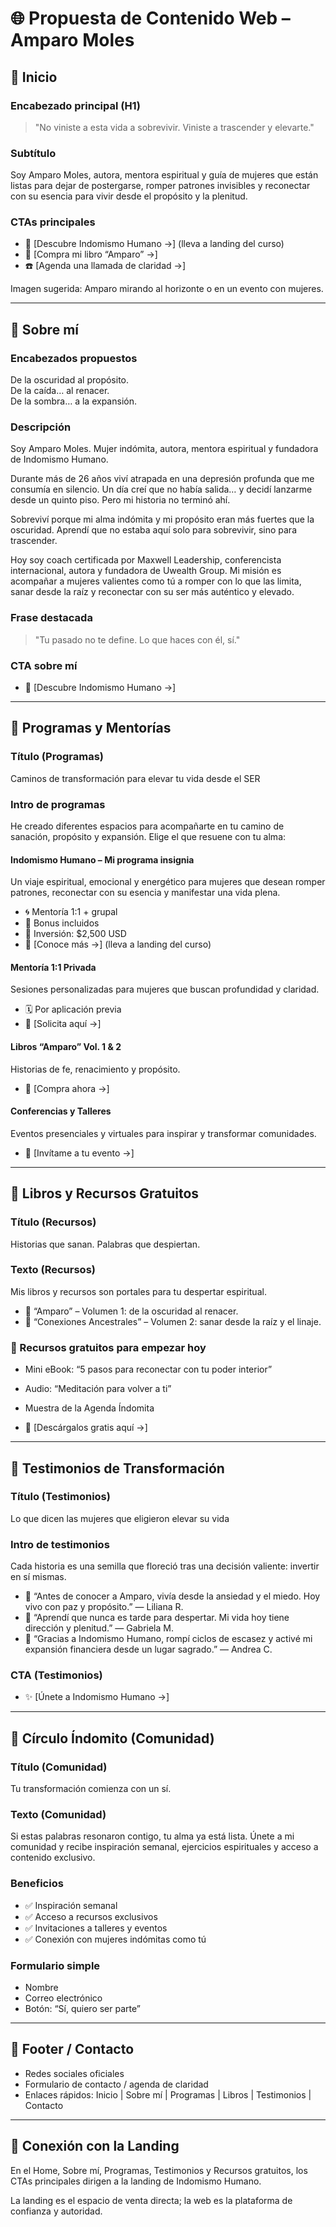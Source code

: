 # 🌐 Propuesta de Contenido Web – Amparo Moles

## 🦋 Inicio

### Encabezado principal (H1)

> "No viniste a esta vida a sobrevivir. Viniste a trascender y elevarte."

### Subtítulo

Soy Amparo Moles, autora, mentora espiritual y guía de mujeres que están listas para dejar de postergarse, romper patrones invisibles y reconectar con su esencia para vivir desde el propósito y la plenitud.

### CTAs principales

- 💠 [Descubre Indomismo Humano →] (lleva a landing del curso)
- 📖 [Compra mi libro “Amparo” →]
- ☎️ [Agenda una llamada de claridad →]

Imagen sugerida: Amparo mirando al horizonte o en un evento con mujeres.

---

## 🌟 Sobre mí

### Encabezados propuestos

De la oscuridad al propósito.  
De la caída… al renacer.  
De la sombra… a la expansión.

### Descripción

Soy Amparo Moles. Mujer indómita, autora, mentora espiritual y fundadora de Indomismo Humano.

Durante más de 26 años viví atrapada en una depresión profunda que me consumía en silencio. Un día creí que no había salida… y decidí lanzarme desde un quinto piso. Pero mi historia no terminó ahí.

Sobreviví porque mi alma indómita y mi propósito eran más fuertes que la oscuridad. Aprendí que no estaba aquí solo para sobrevivir, sino para trascender.

Hoy soy coach certificada por Maxwell Leadership, conferencista internacional, autora y fundadora de Uwealth Group. Mi misión es acompañar a mujeres valientes como tú a romper con lo que las limita, sanar desde la raíz y reconectar con su ser más auténtico y elevado.

### Frase destacada

> "Tu pasado no te define. Lo que haces con él, sí."

### CTA sobre mí

- 💠 [Descubre Indomismo Humano →]

---

## 🌿 Programas y Mentorías

### Título (Programas)

Caminos de transformación para elevar tu vida desde el SER

### Intro de programas

He creado diferentes espacios para acompañarte en tu camino de sanación, propósito y expansión. Elige el que resuene con tu alma:

#### Indomismo Humano – Mi programa insignia
 
Un viaje espiritual, emocional y energético para mujeres que desean romper patrones, reconectar con su esencia y manifestar una vida plena.  

- 🌀 Mentoría 1:1 + grupal  
- 🎁 Bonus incluidos  
- 💸 Inversión: $2,500 USD  
- 📍 [Conoce más →] (lleva a landing del curso)

#### Mentoría 1:1 Privada
 
Sesiones personalizadas para mujeres que buscan profundidad y claridad.  

- 🗓️ Por aplicación previa  
- 📍 [Solicita aquí →]

#### Libros “Amparo” Vol. 1 & 2
 
Historias de fe, renacimiento y propósito.  

- 📍 [Compra ahora →]

#### Conferencias y Talleres
 
Eventos presenciales y virtuales para inspirar y transformar comunidades.  

- 📍 [Invítame a tu evento →]

---

## 📖 Libros y Recursos Gratuitos

### Título (Recursos)

Historias que sanan. Palabras que despiertan.

### Texto (Recursos)

Mis libros y recursos son portales para tu despertar espiritual.

- 📘 “Amparo” – Volumen 1: de la oscuridad al renacer.
- 📗 “Conexiones Ancestrales” – Volumen 2: sanar desde la raíz y el linaje.

### 🎁 Recursos gratuitos para empezar hoy

- Mini eBook: “5 pasos para reconectar con tu poder interior”
- Audio: “Meditación para volver a ti”
- Muestra de la Agenda Índomita

- 📍 [Descárgalos gratis aquí →]

---

## 💬 Testimonios de Transformación

### Título (Testimonios)

Lo que dicen las mujeres que eligieron elevar su vida

### Intro de testimonios

Cada historia es una semilla que floreció tras una decisión valiente: invertir en sí mismas.

- 🌟 “Antes de conocer a Amparo, vivía desde la ansiedad y el miedo. Hoy vivo con paz y propósito.” — Liliana R.
- 🌟 “Aprendí que nunca es tarde para despertar. Mi vida hoy tiene dirección y plenitud.” — Gabriela M.
- 🌟 “Gracias a Indomismo Humano, rompí ciclos de escasez y activé mi expansión financiera desde un lugar sagrado.” — Andrea C.

### CTA (Testimonios)

- ✨ [Únete a Indomismo Humano →]

---

## 💌 Círculo Índomito (Comunidad)

### Título (Comunidad)

Tu transformación comienza con un sí.

### Texto (Comunidad)

Si estas palabras resonaron contigo, tu alma ya está lista. Únete a mi comunidad y recibe inspiración semanal, ejercicios espirituales y acceso a contenido exclusivo.

### Beneficios

- ✅ Inspiración semanal
- ✅ Acceso a recursos exclusivos
- ✅ Invitaciones a talleres y eventos
- ✅ Conexión con mujeres indómitas como tú

### Formulario simple

- Nombre  
- Correo electrónico  
- Botón: “Sí, quiero ser parte”

---

## 📍 Footer / Contacto

- Redes sociales oficiales  
- Formulario de contacto / agenda de claridad  
- Enlaces rápidos: Inicio | Sobre mí | Programas | Libros | Testimonios | Contacto

---

## 🔗 Conexión con la Landing

En el Home, Sobre mí, Programas, Testimonios y Recursos gratuitos, los CTAs principales dirigen a la landing de Indomismo Humano.

La landing es el espacio de venta directa; la web es la plataforma de confianza y autoridad.
